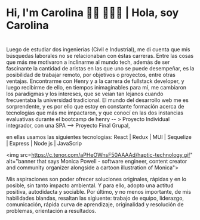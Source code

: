 # Hi, I'm Carolina 👋🏾 👩🏾‍💻 | Hola, soy Carolina

#
Luego de estudiar dos ingenierías (Civil e Industrial), me di cuenta que mis búsquedas laborales no se relacionaban con éstas carreras. 
Entre las cosas que más me motivaron a inclinarme al mundo tech, además de ser fascinante la cantidad de aristas en las que uno se puede desempeñar, es la posibilidad de trabajar remoto, por objetivos o proyectos, entre otras ventajas.
Encontrarme con Henry y a la carrera de  fullstack developer, y luego recibirme de ello, en tiempos  inimaginables para mí, me cambiaron los paradigmas y los intereses, que se veían tan lejanos cuando frecuentaba la universidad tradicional. 
El mundo del desarrollo web me es sorprendente, y es por ello que estoy en constante formación acerca de tecnologías que más me impactaron, y que conocí en las dos instancias evaluativas durante el bootcamp de  henry 
 -- > Proyecto Individual integrador, con una SPA 
 --> Proyecto Final Grupal, 

en ellas usamos las siguientes tecnologías:
React | Redux | MUI | Sequelize | Express | Node js | JavaScrip

<img src=https://c.tenor.com/aPHeOWnsF50AAAAd/haptic-technology.gif" alt="banner that says Monica Powell - software engineer, content creator and community organizer alongside a cartoon illustration of Monica">

Mis aspiraciones son poder ofrecer soluciones originales, rápidas y en lo posible, sin tanto impacto ambiental. Y para ello, adopto una actitud positiva, autodidacta y sociable. 
Por último, y no menos importante, de mis habilidades blandas, resaltan las sigiuente: trabajo de equipo, liderazgo, comunicación, rápida curva de aprendizaje, originalidad y resolución de problemas, orientación a resultados.

<!--
**Ccarit0/ccarit0** is a ✨ _special_ ✨ repository because its `README.md` (this file) appears on your GitHub profile.

Here are some ideas to get you started:

- 🔭 I’m currently working on ...
- 🌱 I’m currently learning ...
- 👯 I’m looking to collaborate on ...
- 🤔 I’m looking for help with ...
- 💬 Ask me about ...
- 📫 How to reach me: ...
- 😄 Pronouns: ...
- ⚡ Fun fact: ...
-->
